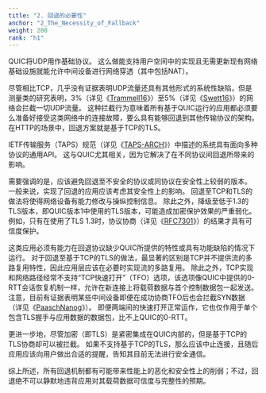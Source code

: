 ```yaml
---
title: "2. 回退的必要性"
anchor: "2_The_Necessity_of_Fallback"
weight: 200
rank: "h1"
---
```


QUIC将UDP用作基础协议。
这么做能支持用户空间中的实现且无需更新现有网络基础设施就能允许中间设备进行网络穿透（其中包括NAT）。

尽管相比TCP，几乎没有证据表明UDP流量还具有其他形式的系统性缺陷，但是测量类的研究表明，3%（详见《[Trammell16](https://ripe72.ripe.net/wp-content/uploads/presentations/86-atlas-udpdiff.pdf)》）至5%（详见《[Swett16](https://www.ietf.org/proceedings/96/slides/slides-96-quic-3.pdf)》）的网络会拦截一切UDP流量。
这种拦截行为意味着所有基于QUIC运行的应用都必须要么准备好接受这类网络中的连接故障，要么具有能够回退到其他传输协议的架构。
在HTTP的场景中，回退方案就是基于TCP的TLS。

IETF传输服务（TAPS）规范（详见《[TAPS-ARCH](https://datatracker.ietf.org/doc/html/draft-ietf-taps-arch-14)》）中描述的系统具有面向多种协议的通用API。
这与QUIC尤其相关，因为它解决了在不同协议间回退所带来的影响。

需要强调的是，应该避免回退至不安全的协议或同协议在安全性上较弱的版本。
一般来说，实现了回退的应用应该考虑其安全性上的影响。
回退至TCP和TLS的做法将使得网络设备有能力修改与操纵控制信息。
除此之外，降级至低于1.3的TLS版本，即QUIC版本1中使用的TLS版本，可能造成加密保护效果的严重弱化。
例如，只有在使用了TLS 1.3时，协议协商（详见《[RFC7301](https://www.rfc-editor.org/info/rfc7301)》）的结果才具有可信度保护。

这类应用必须有能力在回退协议缺少QUIC所提供的特性或具有功能缺陷的情况下运行。
对于回退至基于TCP的TLS的做法，最显著的区别是TCP并不提供流的多路复用特性，因此应用层应该在必要时实现流的多路复用。
除此之外，TCP实现和网络路径经常不支持“TCP快速打开”（TFO）选项，该选项像QUIC中提供的0-RTT会话恢复机制一样，允许在新连接上将载荷数据与首个控制数据包一起发送。
注意，目前有证据表明某些中间设备即便在成功协商TFO后也会拦截SYN数据（详见《[PaaschNanog](https://www.nanog.org/sites/default/files/Paasch_Network_Support.pdf)》）。
即便两端间的快速打开正常运作，它也仅作用于单个包含TLS握手与应用数据的数据包，比不上QUIC的0-RTT。

更进一步地，尽管加密（即TLS）是紧密集成在QUIC内部的，但是基于TCP的TLS协商却可以被拦截。
如果不支持基于TCP的TLS，那么应该中止连接，且随后应用应该向用户做出合适的提醒，告知其目前无法进行安全通信。

综上所述，所有回退机制都有可能带来性能上的恶化和安全性上的削弱；不过，回退绝不可以静默地违背应用对其载荷数据可信度与完整性的预期。
